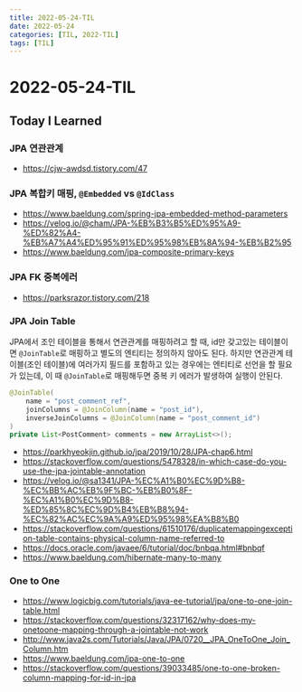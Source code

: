 ```yaml
---
title: 2022-05-24-TIL
date: 2022-05-24
categories: [TIL, 2022-TIL]
tags: [TIL]
---
```


# 2022-05-24-TIL

## Today I Learned

### JPA 연관관계

- https://cjw-awdsd.tistory.com/47

### JPA 복합키 매핑, `@Embedded` vs `@IdClass`

- https://www.baeldung.com/spring-jpa-embedded-method-parameters
- https://velog.io/@cham/JPA-%EB%B3%B5%ED%95%A9-%ED%82%A4-%EB%A7%A4%ED%95%91%ED%95%98%EB%8A%94-%EB%B2%95
- https://www.baeldung.com/jpa-composite-primary-keys

### JPA FK 중복에러

- https://parksrazor.tistory.com/218

### JPA Join Table

JPA에서 조인 테이블을 통해서 연관관계를 매핑하려고 할 때, id만 갖고있는 테이블이면 `@JoinTable`로 매핑하고 별도의 엔티티는 정의하지 않아도 된다. 하지만 연관관계 테이블(조인 테이블)에 여러가지 필드를 포함하고 있는 경우에는 엔티티로 선언을 할 필요가 있는데, 이 때 `@JoinTable`로 매핑해두면 중복 키 에러가 발생하여 실행이 안된다.

```java
@JoinTable(
    name = "post_comment_ref",
    joinColumns = @JoinColumn(name = "post_id"),
    inverseJoinColumns = @JoinColumn(name = "post_comment_id")
)
private List<PostComment> comments = new ArrayList<>();
```

- https://parkhyeokjin.github.io/jpa/2019/10/28/JPA-chap6.html
- https://stackoverflow.com/questions/5478328/in-which-case-do-you-use-the-jpa-jointable-annotation
- https://velog.io/@sa1341/JPA-%EC%A1%B0%EC%9D%B8-%EC%BB%AC%EB%9F%BC-%EB%B0%8F-%EC%A1%B0%EC%9D%B8-%ED%85%8C%EC%9D%B4%EB%B8%94-%EC%82%AC%EC%9A%A9%ED%95%98%EA%B8%B0
- https://stackoverflow.com/questions/61510176/duplicatemappingexception-table-contains-physical-column-name-referred-to
- https://docs.oracle.com/javaee/6/tutorial/doc/bnbqa.html#bnbqf
- https://www.baeldung.com/hibernate-many-to-many



### One to One

- https://www.logicbig.com/tutorials/java-ee-tutorial/jpa/one-to-one-join-table.html
- https://stackoverflow.com/questions/32317162/why-does-my-onetoone-mapping-through-a-jointable-not-work
- http://www.java2s.com/Tutorials/Java/JPA/0720__JPA_OneToOne_Join_Column.htm
- https://www.baeldung.com/jpa-one-to-one
- https://stackoverflow.com/questions/39033485/one-to-one-broken-column-mapping-for-id-in-jpa